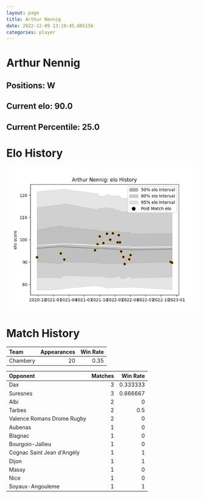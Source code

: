 ```yaml
---  
layout: page  
title: Arthur Nennig  
date: 2022-12-09 13:19:45.805156  
categories: player  
---
```

# Arthur Nennig

## Positions: W

## Current elo: 90.0

## Current Percentile: 25.0

# Elo History


![elo history](history_ArthurNennig.png)
# Match History


| Team     |   Appearances |   Win Rate |
|:---------|--------------:|-----------:|
| Chambery |            20 |       0.35 |

| Opponent                   |   Matches |   Win Rate |
|:---------------------------|----------:|-----------:|
| Dax                        |         3 |   0.333333 |
| Suresnes                   |         3 |   0.666667 |
| Albi                       |         2 |   0        |
| Tarbes                     |         2 |   0.5      |
| Valence Romans Drome Rugby |         2 |   0        |
| Aubenas                    |         1 |   0        |
| Blagnac                    |         1 |   0        |
| Bourgoin-Jallieu           |         1 |   0        |
| Cognac Saint Jean d'Angély |         1 |   1        |
| Dijon                      |         1 |   1        |
| Massy                      |         1 |   0        |
| Nice                       |         1 |   0        |
| Soyaux-Angouleme           |         1 |   1        |